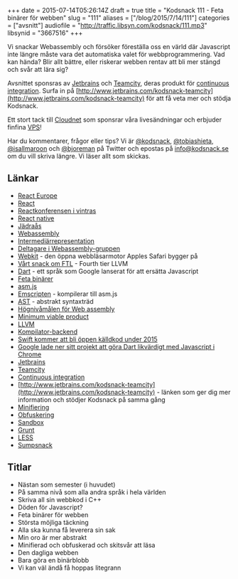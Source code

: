 +++
date = 2015-07-14T05:26:14Z
draft = true
title = "Kodsnack 111 - Feta binärer för webben"
slug = "111"
aliases = ["/blog/2015/7/14/111"]
categories = ["avsnitt"]
audiofile = "http://traffic.libsyn.com/kodsnack/111.mp3"
libsynid = "3667516"
+++

Vi snackar Webassembly och försöker föreställa oss en värld där Javascript inte längre måste vara det automatiska valet för webbprogrammering. Vad kan hända? Blir allt bättre, eller riskerar webben rentav att bli mer stängd och svår att lära sig?

Avsnittet sponsras av [Jetbrains](https://www.jetbrains.com/) och [Teamcity](http://www.jetbrains.com/kodsnack-teamcity), deras produkt för [continuous integration](http://en.wikipedia.org/wiki/Continuous_integration). Surfa in på [http://www.jetbrains.com/kodsnack-teamcity](http://www.jetbrains.com/kodsnack-teamcity) för att få veta mer och stödja Kodsnack.

Ett stort tack till [Cloudnet](http://www.cloudnet.se) som sponsrar våra livesändningar och erbjuder finfina  [VPS](http://en.wikipedia.org/wiki/Virtual_private_server)!

Har du kommentarer, frågor eller tips? Vi är [@kodsnack](https://www.twitter.com/kodsnack), [@tobiashieta](https://www.twitter.com/tobiashieta), [@isallmaroon](https://www.twitter.com/isallmaroon) och [@bjoreman](https://www.twitter.com/bjoreman) på Twitter och epostas på [info@kodsnack.se](mailto:info@kodsnack.se) om du vill skriva längre. Vi läser allt som skickas.

## Länkar ##
* [React Europe](https://www.react-europe.org/2015.html)
* [React](http://facebook.github.io/react/)
* [Reactkonferensen i vintras](http://conf.reactjs.com/)
* [React native](https://facebook.github.io/react-native/)
* [Jädraås](https://sv.wikipedia.org/wiki/J%C3%A4dra%C3%A5s)
* [Webassembly](https://github.com/WebAssembly)
* [Intermediärrepresentation](https://en.wikipedia.org/wiki/Intermediate_language#Intermediate_representation)
* [Deltagare i Webassembly-gruppen](https://www.w3.org/community/webassembly/participants)
* [Webkit](https://en.wikipedia.org/wiki/WebKit) - den öppna webbläsarmotor Apples Safari bygger på
* [Vårt snack om FTL](http://kodsnack.se/52/) - Fourth tier LLVM
* [Dart](https://en.wikipedia.org/wiki/Dart_%28programming_language%29) - ett språk som Google lanserat för att ersätta Javascript
* [Feta binärer](https://en.wikipedia.org/wiki/Fat_binary)
* [asm.js](https://en.wikipedia.org/wiki/Asm.js)
* [Emscripten](https://en.wikipedia.org/wiki/Emscripten) - kompilerar till asm.js
* [AST](https://en.wikipedia.org/wiki/Abstract_syntax_tree) - abstrakt syntaxträd
* [Högnivåmålen för Web assembly](https://github.com/WebAssembly/design/blob/master/HighLevelGoals.md)
* [Minimum viable product](https://en.wikipedia.org/wiki/Minimum_viable_product)
* [LLVM](https://en.wikipedia.org/wiki/LLVM)
* [Kompilator-backend](https://en.wikipedia.org/wiki/Compiler#Back_end)
* [Swift kommer att bli öppen källdkod under 2015](https://developer.apple.com/swift/blog/?id=29)
* [Google lade ner sitt projekt att göra Dart likvärdigt med Javascript i Chrome](http://arc.applause.com/2015/03/27/google-dart-virtual-machine-chrome/)
* [Jetbrains](https://www.jetbrains.com/)
* [Teamcity](http://www.jetbrains.com/kodsnack-teamcity)
* [Continuous integration](http://en.wikipedia.org/wiki/Continuous_integration)
* [http://www.jetbrains.com/kodsnack-teamcity](http://www.jetbrains.com/kodsnack-teamcity) - länken som ger dig mer information och stödjer Kodsnack på samma gång
* [Minifiering](https://en.wikipedia.org/wiki/Minification_%28programming%29)
* [Obfuskering](https://en.wikipedia.org/wiki/Obfuscation_%28software%29)
* [Sandbox](https://en.wikipedia.org/wiki/Sandbox_%28computer_security%29)
* [Grunt](http://gruntjs.com/)
* [LESS](http://lesscss.org/)
* [Sumpsnack](http://kodsnack.se/sumpsnack/)

## Titlar ##
* Nästan som semester (i huvudet)
* På samma nivå som alla andra språk i hela världen
* Skriva all sin webbkod i C++
* Döden för Javascript?
* Feta binärer för webben
* Största möjliga täckning
* Alla ska kunna få leverera sin sak
* Min oro är mer abstrakt
* Minifierad och obfuskerad och skitsvår att läsa
* Den dagliga webben
* Bara göra en binärblobb
* Vi kan väl ändå få hoppas litegrann